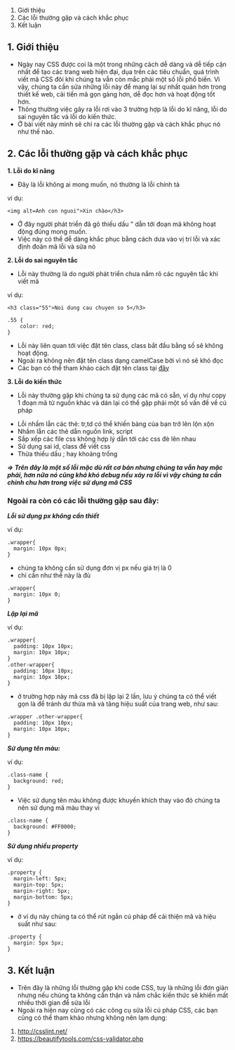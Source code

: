 1. Giới thiệu
2. Các lỗi thường gặp và cách khắc phục
3. Kết luận
## 1. Giới thiệu
- Ngày nay CSS được coi là một trong những cách dễ dàng và dễ tiếp cận nhất để tạo các trang web hiện đại, dụa trên các tiêu chuẩn, quá trình viết mã CSS đôi khi chúng ta vẫn còn mắc phải một số lỗi phổ biến. Vì vậy, chúng ta cần sửa những lỗi này để mang lại sự nhất quán hơn trong thiết kế web, cải tiến mã gọn gàng hơn, dễ đọc hơn và hoạt động tốt hơn.
- Thông thường việc gây ra lỗi rơi vào 3 trường hợp là lỗi do kĩ năng, lỗi do sai nguyên tắc và lỗi do kiến thức.
- Ở bài viết này mình sẽ chỉ ra các lỗi thường gặp và cách khắc phục nó như thế nào.
## 2. Các lỗi thường gặp và cách khắc phục
**1. Lỗi do kĩ năng**
- Đây là lỗi không ai mong muốn, nó thường là lỗi chính tả

ví dụ: 
```
<img alt=Anh con nguoi">Xin chào</h3>
```
- Ở đây người phát triển đã gõ thiếu dấu " dẫn tới đoạn mã không hoạt động đúng mong muốn.
- Việc này có thể dễ dàng khắc phục bằng cách dưa vào vị trí lỗi và xác định đoãn mã lỗi và sửa nó

**2. Lỗi do sai nguyên tắc**
- Lỗi này thường là do người phát triển chưa nắm rõ các nguyên tắc khi viết mã

ví dụ: 
```
<h3 class="55">Noi dung cau chuyen so 5</h3>

.55 {
    color: red;
}
```
- Lỗi này liên quan tới việc đặt tên class, class bắt đầu bằng số sẽ không hoạt động.
- Ngoài ra không nên đặt tên class dạng camelCase bời vì nó sẽ khó đọc
- Các bạn có thể tham khảo cách đặt tên class tại [đây](http://bdavidxyz.com/blog/how-to-name-css-classes/)

**3. Lỗi do kiến thức**
- Lỗi này thường gặp khi chúng ta sử dụng các mã có sẵn, ví dụ như copy 1 đoạn mã từ nguồn khác và dán lại có thể gặp phải một số vấn đề về cú pháp
* Lỗi nhầm lẫn các thẻ: tr,td có thể khiến bảng của bạn trở lên lộn xộn 
* Nhầm lẫn các thẻ dẫn nguồn link, script
* Sắp xếp các file css không hợp lý dẫn tới các css đè lên nhau
* Sử dụng sai id, class để viết css
* Thừa thiếu dấu ; hay khoảng trống

***=> Trên đây là một số lỗi mặc dù rất cơ bản nhưng chúng ta vẫn hay mặc phải, hơn nữa nó cũng khá khó debug nếu xảy ra lỗi vì vậy chúng ta cần chỉnh chu hơn trong việc sử dụng mã CSS***

### Ngoài ra còn có các lỗi thường gặp sau đây:
***Lỗi sử dụng px không cần thiết***

ví dụ: 
```
.wrapper{
  margin: 10px 0px;
}
```
- chúng ta không cần sử dụng đơn vị px nếu giá trị là 0
- chỉ cần như thế này là đủ
```
.wrapper{
  margin: 10px 0;
}
```

***Lặp lại mã***

ví dụ:
```
.wrapper{
  padding: 10px 10px;
  margin: 10px 10px;
}
.other-wrapper{
  padding: 10px 10px;
  margin: 10px 10px;
}
```
- ở trường hợp này mã css đã bị lặp lại 2 lần, lưu ý chúng ta có thể viết gọn là để tránh dư thừa mã và tăng hiệu suất của trang web, như sau:
```
.wrapper .other-wrapper{
  padding: 10px 10px;
  margin: 10px 10px;
}
```

***Sử dụng tên màu:***

ví dụ: 
```
.class-name {
  background: red;
}
```
- Việc sử dụng tên màu không được khuyến khích thay vào đó chúng ta nên sử dụng mã màu thay vì
```
.class-name {
  background: #FF0000;
}
```

***Sử dụng nhiều property***

ví dụ:
```
.property {
  margin-left: 5px;
  margin-top: 5px;
  margin-right: 5px;
  margin-bottom: 5px;
}
```
- ở ví dụ này chúng ta có thể rút ngắn cú pháp để cải thiện mã và hiệu suất như sau:
```
.property {
  margin: 5px 5px;
}
```

## 3. Kết luận
- Trên đây là những lỗi thường gặp khi code CSS, tuy là những lỗi đơn giản nhưng nếu chúng ta không cẩn thận và nắm chắc kiến thức sẽ khiến mất nhiều thời gian để sửa lỗi
- Ngoài ra hiện nay cũng có các công cụ sửa lỗi cú pháp CSS, các bạn cũng có thể tham khảo nhưng không nên lạm dụng:
1. http://csslint.net/
2.  https://beautifytools.com/css-validator.php